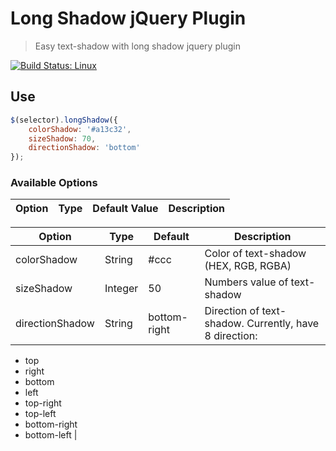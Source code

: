 # Long Shadow jQuery Plugin

> Easy text-shadow with long shadow jquery plugin

[![Build Status: Linux](https://api.travis-ci.org/dangvanthanh/jquery.longShadow.svg?branch=master)](https://travis-ci.org/dangvanthanh/jquery.longShadow)

## Use

```js
$(selector).longShadow({
    colorShadow: '#a13c32',
    sizeShadow: 70,
    directionShadow: 'bottom'
});
```
### Available Options

Option | Type | Default Value | Description
---    | ---  | ---           | ---

| Option  | Type  | Default  | Description | 
|---|---|---|---|
| colorShadow | String | #ccc | Color of text-shadow (HEX, RGB, RGBA) |
| sizeShadow | Integer | 50 | Numbers value of text-shadow  |
| directionShadow | String | bottom-right | Direction of text-shadow. Currently, have 8 direction: 
- top
- right
- bottom
- left
- top-right
- top-left
- bottom-right
- bottom-left |
